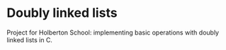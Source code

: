 # Doubly linked lists

Project for Holberton School: implementing basic operations with doubly linked lists in C.
